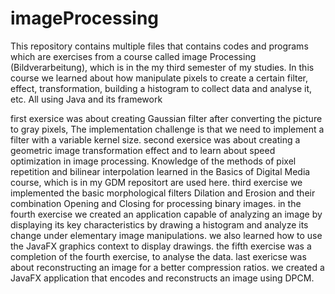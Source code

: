 # imageProcessing
This repository contains multiple files that contains codes and programs which are exercises from a course called image Processing (Bildverarbeitung), which is in the my third semester of my studies. In this course we learned about how manipulate pixels to create a certain filter, effect, transformation, building a histogram to collect data and analyse it, etc. All using Java and its framework

first exersice was about creating Gaussian filter after converting the picture to gray pixels, The implementation challenge is that we need to implement a filter with a variable kernel size.
second exersice was about creating a geometric image transformation effect and to learn about speed optimization in image processing. Knowledge of the methods of pixel repetition and bilinear interpolation learned in the Basics of Digital Media course, which is in my GDM repositort are used here.
third exercise we implemented the basic morphological filters Dilation and Erosion and their combination Opening and Closing for processing binary images.
in the fourth exercise we created an application capable of analyzing an image by displaying its key characteristics by drawing a histogram and analyze its change under elementary image manipulations. we also learned how to use the JavaFX graphics context to display drawings.
the fifth exercise was a completion of the fourth exercise, to analyse the data.
last exericse was about reconstructing an image for a better  compression ratios. we created a JavaFX application that encodes and reconstructs an image using DPCM. 
